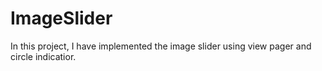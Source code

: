 # ImageSlider
In this project, I have implemented the image slider using view pager and circle indicatior.
